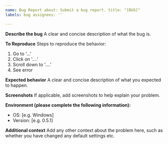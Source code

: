 ```yaml
---
name: Bug Report about: Submit a bug report. title: "[BUG]"
labels: bug assignees: ''

---
```


**Describe the bug**
A clear and concise description of what the bug is.

**To Reproduce**
Steps to reproduce the behavior:

1. Go to '...'
2. Click on '....'
3. Scroll down to '....'
4. See error

**Expected behavior**
A clear and concise description of what you expected to happen.

**Screenshots**
If applicable, add screenshots to help explain your problem.

**Environment (please complete the following information):**

- OS: [e.g. Windows]
- Version: [e.g. 0.5.1]

**Additional context**
Add any other context about the problem here, such as whether you have changed any default settings etc.
